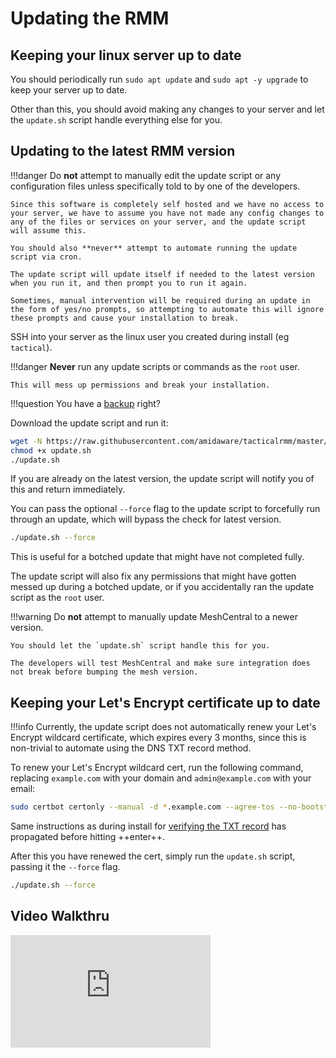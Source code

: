 # Updating the RMM

## Keeping your linux server up to date

You should periodically run `sudo apt update` and `sudo apt -y upgrade` to keep your server up to date.

Other than this, you should avoid making any changes to your server and let the `update.sh` script handle everything else for you.

## Updating to the latest RMM version

!!!danger
    Do __not__ attempt to manually edit the update script or any configuration files unless specifically told to by one of the developers.
    
    Since this software is completely self hosted and we have no access to your server, we have to assume you have not made any config changes to any of the files or services on your server, and the update script will assume this.
    
    You should also **never** attempt to automate running the update script via cron.
    
    The update script will update itself if needed to the latest version when you run it, and then prompt you to run it again.
    
    Sometimes, manual intervention will be required during an update in the form of yes/no prompts, so attempting to automate this will ignore these prompts and cause your installation to break.

SSH into your server as the linux user you created during install (eg `tactical`).

!!!danger
    __Never__ run any update scripts or commands as the `root` user.
    
    This will mess up permissions and break your installation.

!!!question
    You have a [backup](backup.md) right?

Download the update script and run it:

```bash
wget -N https://raw.githubusercontent.com/amidaware/tacticalrmm/master/update.sh
chmod +x update.sh
./update.sh
```

If you are already on the latest version, the update script will notify you of this and return immediately.

You can pass the optional `--force` flag to the update script to forcefully run through an update, which will bypass the check for latest version.

```bash
./update.sh --force
```

This is useful for a botched update that might have not completed fully.

The update script will also fix any permissions that might have gotten messed up during a botched update, or if you accidentally ran the update script as the `root` user.

!!!warning
    Do __not__ attempt to manually update MeshCentral to a newer version.

    You should let the `update.sh` script handle this for you. 
    
    The developers will test MeshCentral and make sure integration does not break before bumping the mesh version.

## Keeping your Let's Encrypt certificate up to date

!!!info
    Currently, the update script does not automatically renew your Let's Encrypt wildcard certificate, which expires every 3 months, since this is non-trivial to automate using the DNS TXT record method.

To renew your Let's Encrypt wildcard cert, run the following command, replacing `example.com` with your domain and `admin@example.com` with your email:

```bash
sudo certbot certonly --manual -d *.example.com --agree-tos --no-bootstrap --manual-public-ip-logging-ok --preferred-challenges dns -m admin@example.com --no-eff-email
```

Same instructions as during install for [verifying the TXT record](install_server.md#deploy-the-txt-record-in-your-dns-manager) has propagated before hitting ++enter++.

After this you have renewed the cert, simply run the `update.sh` script, passing it the `--force` flag.

```bash
./update.sh --force
```

## Video Walkthru

<div class="video-wrapper">
  <iframe width="320" height="180" src="https://www.youtube.com/embed/ElUfQgesYs0" frameborder="0" allowfullscreen></iframe>
</div>
